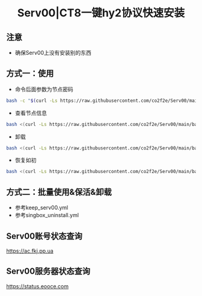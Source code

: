 <h1 align="center">
  Serv00|CT8一键hy2协议快速安装
</h1>

## 注意
* 确保Serv00上没有安装别的东西

## 方式一：使用
* 命令后面参数为节点密码
```bash
bash -c "$(curl -Ls https://raw.githubusercontent.com/co2f2e/Serv00/main/bash/singbox_install.sh)" -- xxxx
```
* 查看节点信息
```bash
bash <(curl -Ls https://raw.githubusercontent.com/co2f2e/Serv00/main/bash/node_info.sh)
```
* 卸载
```bash
bash <(curl -Ls https://raw.githubusercontent.com/co2f2e/Serv00/main/bash/singbox_uninstall.sh)
```

* 恢复如初
```bash
bash <(curl -Ls https://raw.githubusercontent.com/co2f2e/Serv00/main/bash/init_serv00.sh)
```

## 方式二：批量使用&保活&卸载
* 参考keep_serv00.yml
* 参考singbox_uninstall.yml

## Serv00账号状态查询
https://ac.fkj.pp.ua

## Serv00服务器状态查询
https://status.eooce.com













